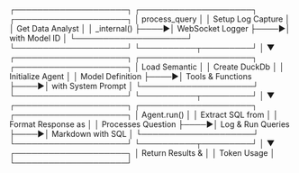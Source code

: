 ┌────────────────────┐     ┌────────────────────┐     ┌────────────────────┐
│ process_query      │     │ Setup Log Capture  │     │ Get Data Analyst   │
│ _internal()        ├────►│ WebSocket Logger   ├────►│ with Model ID      │
└────────────────────┘     └────────────────────┘     └──────────┬─────────┘
                                                                  │
                                                                  ▼
┌────────────────────┐     ┌────────────────────┐     ┌────────────────────┐
│ Load Semantic      │     │ Create DuckDb      │     │ Initialize Agent   │
│ Model Definition   ├────►│ Tools & Functions  ├────►│ with System Prompt │
└────────────────────┘     └────────────────────┘     └──────────┬─────────┘
                                                                  │
                                                                  ▼
┌────────────────────┐     ┌────────────────────┐     ┌────────────────────┐
│ Agent.run()        │     │ Extract SQL from   │     │ Format Response as │
│ Processes Question ├────►│ Log & Run Queries  ├────►│ Markdown with SQL  │
└────────────────────┘     └────────────────────┘     └──────────┬─────────┘
                                                                  │
                                                                  ▼
                                                     ┌────────────────────┐
                                                     │ Return Results &   │
                                                     │ Token Usage        │
                                                     └────────────────────┘